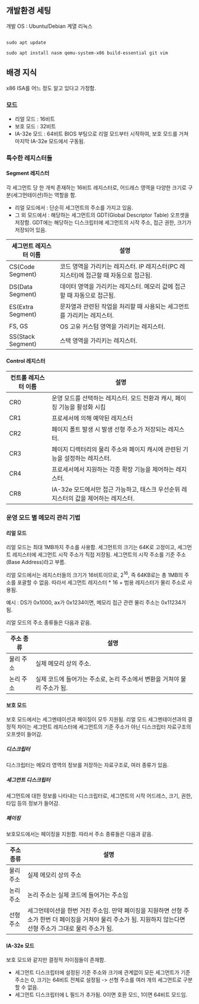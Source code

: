## 개발환경 세팅

개발 OS : Ubuntu/Debian 계열 리눅스
```

sudo apt update

sudo apt install nasm qemu-system-x86 build-essential git vim

```
## 배경 지식
x86 ISA를 어느 정도 알고 있다고 가정함.
### 모드
- 리얼 모드 : 16비트
- 보호 모드 : 32비트
- IA-32e 모드 : 64비트
BIOS 부팅으로 리얼 모드부터 시작하여, 보호 모드를 거쳐 마지막 IA-32e 모드에서 구동됨.
### 특수한 레지스터들
#### Segment 레지스터
각 세그먼트 당 한 개씩 존재하는 16비트 레지스터로, 어드레스 영역을 다양한 크기로 구분(세그먼테이션)하는 역할을 함.
- 리얼 모드에서 : 단순히 세그먼트의 주소를 가지고 있음.
- 그 외 모드에서 : 해당하는 세그먼트의 GDT(Global Descriptor Table) 오프셋을 저장함. GDT에는 해당하는 디스크립터에 세그먼트의 시작 주소, 접근 권한, 크기가 저장되어 있음.

| 세그먼트 레지스터 이름      | 설명                                                  |
| ----------------- | --------------------------------------------------- |
| CS(Code Segment)  | 코드 영역을 가리키는 레지스터. IP 레지스터(PC 레지스터)에 접근할 때 자동으로 접근됨. |
| DS(Data Segment)  | 데이터 영역을 가리키는 레지스터. 메모리 값에 접근할 때 자동으로 접근됨.           |
| ES(Extra Segment) | 문자열과 관련된 작업을 처리할 때 사용되는 세그먼트를 가리키는 레지스터.            |
| FS, GS            | OS 고유 커스텀 영역을 가리키는 레지스터.                            |
| SS(Stack Segment) | 스택 영역을 가리키는 레지스터.                                   |
#### Control 레지스터

| 컨트롤 레지스터 이름 | 설명                                                  |
| ----------- | --------------------------------------------------- |
| CR0         | 운영 모드를 선택하는 레지스터. 모드 전환과 캐시, 페이징 기능을 활성화 시킴         |
| CR1         | 프로세서에 의해 예약된 레지스터                                   |
| CR2         | 페이지 폴트 발생 시 발생 선형 주소가 저장되는 레지스터.                    |
| CR3         | 페이지 디렉터리의 물리 주소와 페이지 캐시에 관련된 기능을 설정하는 레지스터.         |
| CR4         | 프로세서에서 지원하는 각종 확장 기능을 제어하는 레지스터.                    |
| CR8         | IA-32e 모드에서만 접근 가능하고,  태스크 우선순위 레지스터의 값을 제어하는 레지스터. |

### 운영 모드 별 메모리 관리 기법
#### 리얼 모드
리얼 모드는 최대 1MB까지 주소를 사용함. 세그먼트의 크기는 64K로 고정이고, 세그먼트 레지스터에 세그먼트 시작 주소가 직접 저장됨. 세그먼트의 시작 주소를 기준 주소(Base Address)라고 부름.

리얼 모드에서는 레지스터들의 크기가 16비트이므로, $2^{16}$, 즉 64KB로는 총 1MB의 주소를 포괄할 수 없음. 따라서 세그먼트 레지스터 \* 16 + 범용 레지스터가 물리 주소로 사용됨.

예시 : DS가 0x1000, ax가 0x1234이면, 메모리 접근 관련 물리 주소는 0x11234가 됨.

리얼 모드의 주소 종류들은 다음과 같음.

| 주소 종류 | 설명                                         |
| ----- | ------------------------------------------ |
| 물리 주소 | 실제 메모리 상의 주소.                              |
| 논리 주소 | 실제 코드에 들어가는 주소로, 논리 주소에서 변환을 거쳐야 물리 주소가 됨. |
#### 보호 모드
보호 모드에서는 세그멘테이션과 페이징이 모두 지원됨. 리얼 모드 세그멘테이션과의 결정적 차이는 세그먼트 레지스터에 세그먼트의 기준 주소가 아닌 디스크립터 자료구조의 오프셋이 들어감.

##### 디스크립터
디스크립터는 메모리 영역의 정보를 저장하는 자료구조로, 여러 종류가 있음. 

##### 세그먼트 디스크립터
세그먼트에 대한 정보를 나타내는 디스크립터로, 세그먼트의 시작 어드레스, 크기, 권한, 타입 등의 정보가 들어감.

##### 페이징
보호모드에서는 페이징을 지원함. 따라서 주소 종류들은 다음과 같음.

| 주소 종류 | 설명                                                                                            |
| ----- | --------------------------------------------------------------------------------------------- |
| 물리 주소 | 실제 메모리 상의 주소                                                                                  |
| 논리 주소 | 논리 주소는 실제 코드에 들어가는 주소임                                                                        |
| 선형 주소 | 세그먼테이션을 한번 거친 주소임. 만약 페이징을 지원하면 선형 주소가 한번 더 페이징을 거쳐야 물리 주소가 됨. 지원하지 않는다면 선형 주소가 그대로 물리 주소가 됨. |

#### IA-32e 모드
보호 모드와 같지만 결정적 차이점들이 존재함.
- 세그먼트 디스크립터에 설정된 기준 주소와 크기에 관계없이 모든 세그먼트가 기준 주소는 0, 크기는 64비트 전체로 설정됨 -> 선형 주소를 여러 개의 세그먼트로 구분할 수 없음.
- 세그먼트 디스크립터에 L 필드가 추가됨. 0이면 호환 모드, 1이면 64비트 모드임.